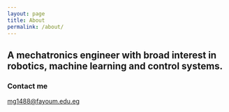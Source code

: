 ```yaml
---
layout: page
title: About
permalink: /about/
---
```


## A mechatronics engineer with broad interest in robotics, machine learning and control systems.

### Contact me

[mg1488@fayoum.edu.eg](mailto:mg1488@fayoum.edu.eg)
